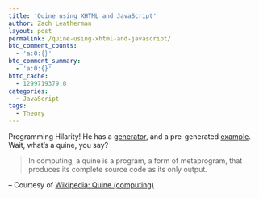 ```yaml
---
title: 'Quine using XHTML and JavaScript'
author: Zach Leatherman
layout: post
permalink: /quine-using-xhtml-and-javascript/
btc_comment_counts:
  - 'a:0:{}'
btc_comment_summary:
  - 'a:0:{}'
bttc_cache:
  - 1299719379:0
categories:
  - JavaScript
tags:
  - Theory
---
```


Programming Hilarity! He has a [generator][1], and a pre-generated [example][2]. Wait, what’s a quine, you say?

 [1]: http://www.xn--kllberg-5wa.net/quine/quinegen.html
 [2]: http://xn--kllberg-5wa.net/quine/quine.html

> In computing, a quine is a program, a form of metaprogram, that produces its complete source code as its only output.

– Courtesy of [Wikipedia: Quine (computing)][3]

 [3]: http://en.wikipedia.org/wiki/Quine_(computing)
